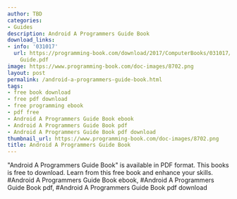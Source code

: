 ```yaml
---
author: TBD
categories:
- Guides
description: Android A Programmers Guide Book
download_links:
- info: '031017'
  url: https://programming-book.com/download/2017/ComputerBooks/031017/Android A Programmers
    Guide.pdf
image: https://www.programming-book.com/doc-images/8702.png
layout: post
permalink: /android-a-programmers-guide-book.html
tags:
- free book download
- free pdf download
- free programming ebook
- pdf free
- Android A Programmers Guide Book ebook
- Android A Programmers Guide Book pdf
- Android A Programmers Guide Book pdf download
thumbnail_url: https://www.programming-book.com/doc-images/8702.png
title: Android A Programmers Guide Book
---
```


 
<div class="item-desc text-justify">
  "Android A Programmers Guide Book" is available in PDF format. This books is free to download. Learn from this free book and enhance your skills.
  <br>
  #Android A Programmers Guide Book ebook, #Android A Programmers Guide Book pdf, #Android A Programmers Guide Book pdf download
</div>